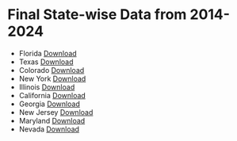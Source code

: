 # Final State-wise Data from 2014-2024

- Florida [Download](https://mega.nz/file/WnhERTiI#lFbLF7UT7nGnF1rda_McSeogcoiQ-Wr0kKmM8Kokx4U)
- Texas  [Download](https://mega.nz/file/izoUSRgR#9RQvvcFnhJqe0D5MInmaLvC41lvSsNofulFAR4p9fmU)
- Colorado  [Download](https://mega.nz/file/2ihADa5b#3ABtTDwg4N3C5iQWuDZFPTRRKtvYnI03Ig_RThyMyso)
- New York  [Download](https://mega.nz/file/XypB1azb#rTK1JSNjRaR9TitRf3640Qj9SAlpDZ2LVYIaqwpTL5M)
- Illinois  [Download](https://mega.nz/file/z6IG2IxC#MPgMfG2DEB1Pv8Xw9h4Xye3sq_74LJVM10y4rWm4-Yc)
- California  [Download](https://mega.nz/file/H7JmnZAB#PWKKlzTRlr5LAX7ElmNPAhwfZS3wNJmD3nQ3kXGP5hA)
- Georgia  [Download](https://mega.nz/file/O7xlVCob#ILZPOKgMcOBOG3akAtX8pUJjw7PsS-LPqScDNDeGfRM)
- New Jersey  [Download](https://mega.nz/file/bzIlmDDY#0Hy8Z9u5g9Q9M0wCiRJH92W4I3ED2wxEXo7e04xWw04)
- Maryland  [Download](https://mega.nz/file/Dnh1UDAB#OeJBnj_qrTAsomyvMOsqUkhGyZfgJjAMAWQQA8crFP8)
- Nevada  [Download](https://mega.nz/file/26pkQKwZ#XTyUrQizqy1ZlqDtf-Jt4UuDxNTrI-6wWniHSJGOHtY)
